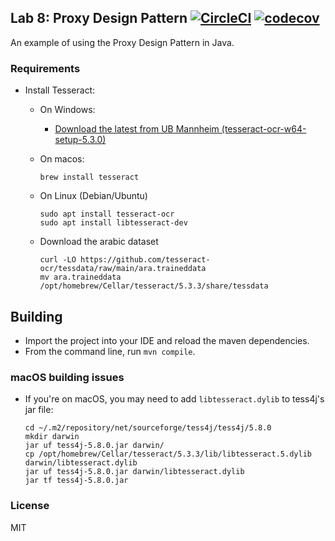 
## Lab 8: Proxy Design Pattern [![CircleCI](https://dl.circleci.com/status-badge/img/gh/1939123/Lab8/tree/main.svg?style=svg)](https://dl.circleci.com/status-badge/redirect/gh/1939123/Lab8/tree/main) [![codecov](https://codecov.io/gh/1939123/Lab8/graph/badge.svg?token=U14AV5R5QZ)](https://codecov.io/gh/1939123/Lab8)
An example of using the Proxy Design Pattern in Java.

### Requirements

- Install Tesseract:
  - On Windows: 
    - [Download the latest from UB Mannheim (tesseract-ocr-w64-setup-5.3.0)](https://digi.bib.uni-mannheim.de/tesseract/tesseract-ocr-w64-setup-5.3.0.20221222.exe)
  - On macos:
    ```shell
    brew install tesseract
    ```
  - On Linux (Debian/Ubuntu)
    ```shell
    sudo apt install tesseract-ocr
    sudo apt install libtesseract-dev
    ```
    
  - Download the arabic dataset
    ```shell
    curl -LO https://github.com/tesseract-ocr/tessdata/raw/main/ara.traineddata
    mv ara.traineddata /opt/homebrew/Cellar/tesseract/5.3.3/share/tessdata
    ``` 
    
## Building

- Import the project into your IDE and reload the maven dependencies.
- From the command line, run `mvn compile`.

### macOS building issues
- If you're on macOS, you may need to add `libtesseract.dylib` to tess4j's jar file:
  ```shell
  cd ~/.m2/repository/net/sourceforge/tess4j/tess4j/5.8.0
  mkdir darwin
  jar uf tess4j-5.8.0.jar darwin/
  cp /opt/homebrew/Cellar/tesseract/5.3.3/lib/libtesseract.5.dylib darwin/libtesseract.dylib
  jar uf tess4j-5.8.0.jar darwin/libtesseract.dylib 
  jar tf tess4j-5.8.0.jar
  ```

### License
MIT

